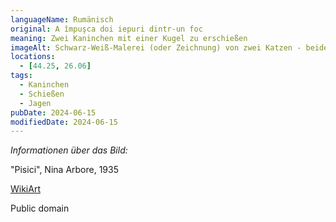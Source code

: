 ```yaml
---
languageName: Rumänisch
original: A împuşca doi iepuri dintr-un foc
meaning: Zwei Kaninchen mit einer Kugel zu erschießen
imageAlt: Schwarz-Weiß-Malerei (oder Zeichnung) von zwei Katzen - beide liegend, eine weiß, eine von der Sorte tobby
locations:
  - [44.25, 26.06]
tags:
  - Kaninchen
  - Schießen
  - Jagen
pubDate: 2024-06-15
modifiedDate: 2024-06-15
---
```


_Informationen über das Bild:_

"Pisici", Nina Arbore, 1935

[WikiArt](https://www.wikiart.org/en/nina-arbore/nina-arbore-pisici-1935)

Public domain
